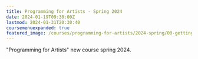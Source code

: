 ```yaml
---
title: Programming for Artists - Spring 2024
date: 2024-01-19T09:30:00Z
lastmod: 2024-01-31T20:30:40
coursemenuexpanded: true
featured_image: /courses/programming-for-artists/2024-spring/00-getting-started/2024-programming-for-artists-course-image.jpg
---
```


"Programming for Artists" new course spring 2024.
